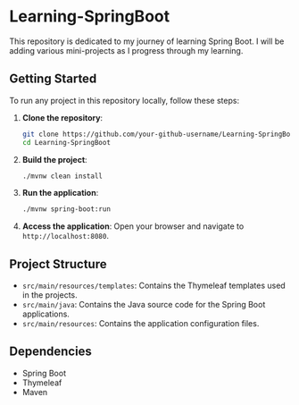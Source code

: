 # Learning-SpringBoot

This repository is dedicated to my journey of learning Spring Boot. I will be adding various mini-projects as I progress through my learning.

## Getting Started

To run any project in this repository locally, follow these steps:

1. **Clone the repository**:
    ```sh
    git clone https://github.com/your-github-username/Learning-SpringBoot.git
    cd Learning-SpringBoot
    ```

2. **Build the project**:
    ```sh
    ./mvnw clean install
    ```

3. **Run the application**:
    ```sh
    ./mvnw spring-boot:run
    ```

4. **Access the application**:
    Open your browser and navigate to `http://localhost:8080`.

## Project Structure

- `src/main/resources/templates`: Contains the Thymeleaf templates used in the projects.
- `src/main/java`: Contains the Java source code for the Spring Boot applications.
- `src/main/resources`: Contains the application configuration files.

## Dependencies

- Spring Boot
- Thymeleaf
- Maven
